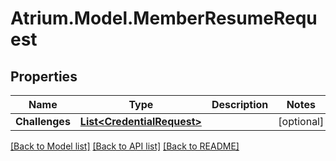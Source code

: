 # Atrium.Model.MemberResumeRequest
## Properties

Name | Type | Description | Notes
------------ | ------------- | ------------- | -------------
**Challenges** | [**List&lt;CredentialRequest&gt;**](CredentialRequest.md) |  | [optional] 

[[Back to Model list]](../README.md#documentation-for-models) [[Back to API list]](../README.md#documentation-for-api-endpoints) [[Back to README]](../README.md)

